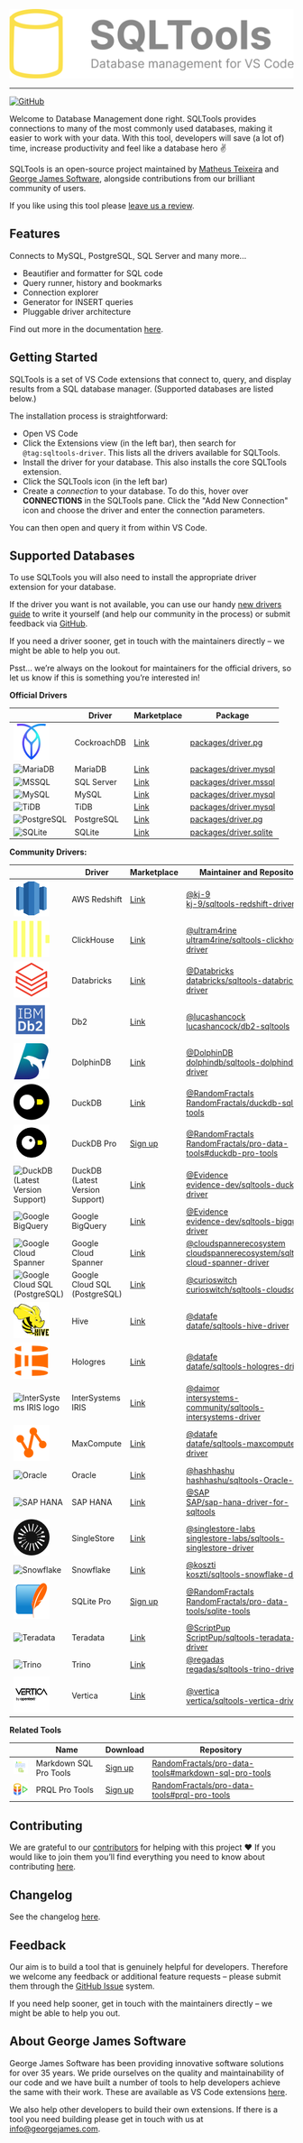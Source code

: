 <!-- HEADER START -->
<p style='text-align: center;'>
  <img src="https://raw.githubusercontent.com/mtxr/vscode-sqltools/dev/static/header-hero.png" />
</p>

<hr />
<!-- HEADER END -->

<p style='text-align: center;'>

[![GitHub](https://img.shields.io/github/license/mtxr/vscode-sqltools?style=for-the-badge)](https://github.com/mtxr/vscode-sqltools/blob/dev/LICENSE.md)

</p>

Welcome to Database Management done right.
SQLTools provides connections to many of the most commonly used databases, making it easier to work with your data. With this tool, developers will save (a lot of) time, increase productivity and feel like a database hero ✌️

SQLTools is an open-source project maintained by [Matheus Teixeira](https://mteixeira.dev/) and [George James Software](https://georgejames.com), alongside contributions from our brilliant community of users.

If you like using this tool please [leave us a review](https://marketplace.visualstudio.com/items?itemName=mtxr.sqltools&ssr=false#review-details).

## Features

Connects to MySQL, PostgreSQL, SQL Server and many more...

- Beautifier and formatter for SQL code
- Query runner, history and bookmarks
- Connection explorer
- Generator for INSERT queries
- Pluggable driver architecture

Find out more in the documentation [here](http://vscode-sqltools.mteixeira.dev/#features).

## Getting Started

SQLTools is a set of VS Code extensions that connect to, query, and display results from a SQL database manager.
(Supported databases are listed below.)

The installation process is straightforward:

- Open VS Code
- Click the Extensions view (in the left bar), then search for `@tag:sqltools-driver`.
  This lists all the drivers available for SQLTools.
- Install the driver for your database. This also installs the core SQLTools extension.
- Click the SQLTools icon (in the left bar)
- Create a _connection_ to your database. To do this, hover over **CONNECTIONS** in the SQLTools pane. Click the "Add New Connection" icon and choose the driver and enter the connection parameters.

You can then open and query it from within VS Code.

## Supported Databases

To use SQLTools you will also need to install the appropriate driver extension for your database.

If the driver you want is not available, you can use our handy [new drivers guide](https://vscode-sqltools.mteixeira.dev/en/contributing/support-new-drivers/) to write it yourself (and help our community in the process) or submit feedback via [GitHub](https://github.com/mtxr/vscode-sqltools/issues).

If you need a driver sooner, get in touch with the maintainers directly – we might be able to help you out.

Psst… we’re always on the lookout for maintainers for the official drivers, so let us know if this is something you’re interested in!

**Official Drivers**

|                                                                                                                           | Driver      | Marketplace                                                                             | Package                                                                                           |
| ------------------------------------------------------------------------------------------------------------------------- | ----------- | --------------------------------------------------------------------------------------- | ------------------------------------------------------------------------------------------------- |
| ![CockroachDB](https://raw.githubusercontent.com/mtxr/vscode-sqltools/dev/packages/driver.pg/icons/cockroach/default.png) | CockroachDB | [Link](https://marketplace.visualstudio.com/items?itemName=mtxr.sqltools-driver-pg)     | [packages/driver.pg](https://github.com/mtxr/vscode-sqltools/tree/dev/packages/driver.pg)         |
| ![MariaDB](https://raw.githubusercontent.com/mtxr/vscode-sqltools/dev/packages/driver.mysql/icons/mariadb/default.png)    | MariaDB     | [Link](https://marketplace.visualstudio.com/items?itemName=mtxr.sqltools-driver-mysql)  | [packages/driver.mysql](https://github.com/mtxr/vscode-sqltools/tree/dev/packages/driver.mysql)   |
| ![MSSQL](https://raw.githubusercontent.com/mtxr/vscode-sqltools/dev/packages/driver.mssql/icons/default.png)              | SQL Server  | [Link](https://marketplace.visualstudio.com/items?itemName=mtxr.sqltools-driver-mssql)  | [packages/driver.mssql](https://github.com/mtxr/vscode-sqltools/tree/dev/packages/driver.mssql)   |
| ![MySQL](https://raw.githubusercontent.com/mtxr/vscode-sqltools/dev/packages/driver.mysql/icons/default.png)              | MySQL       | [Link](https://marketplace.visualstudio.com/items?itemName=mtxr.sqltools-driver-mysql)  | [packages/driver.mysql](https://github.com/mtxr/vscode-sqltools/tree/dev/packages/driver.mysql)   |
| ![TiDB](https://raw.githubusercontent.com/mtxr/vscode-sqltools/dev/packages/driver.mysql/icons/tidb/default.png)          | TiDB        | [Link](https://marketplace.visualstudio.com/items?itemName=mtxr.sqltools-driver-mysql)  | [packages/driver.mysql](https://github.com/mtxr/vscode-sqltools/tree/dev/packages/driver.mysql)   |
| ![PostgreSQL](https://raw.githubusercontent.com/mtxr/vscode-sqltools/dev/packages/driver.pg/icons/pg/default.png)         | PostgreSQL  | [Link](https://marketplace.visualstudio.com/items?itemName=mtxr.sqltools-driver-pg)     | [packages/driver.pg](https://github.com/mtxr/vscode-sqltools/tree/dev/packages/driver.pg)         |
| ![SQLite](https://raw.githubusercontent.com/mtxr/vscode-sqltools/dev/packages/driver.sqlite/icons/default.png)            | SQLite      | [Link](https://marketplace.visualstudio.com/items?itemName=mtxr.sqltools-driver-sqlite) | [packages/driver.sqlite](https://github.com/mtxr/vscode-sqltools/tree/dev/packages/driver.sqlite) |

**Community Drivers:**

|                                                                                                                                           | Driver                          | Marketplace                                                                                                            | Maintainer and Repository                                                                                                                                                                                |
| ----------------------------------------------------------------------------------------------------------------------------------------- | ------------------------------- | ---------------------------------------------------------------------------------------------------------------------- | -------------------------------------------------------------------------------------------------------------------------------------------------------------------------------------------------------- |
| ![AWS Redshift](https://raw.githubusercontent.com/kj-9/sqltools-redshift-driver/main/icons/default.png)                                   | AWS Redshift                    | [Link](https://marketplace.visualstudio.com/items?itemName=kj.sqltools-driver-redshift)                                | [@kj-9](https://github.com/kj-9)<br/> [kj-9/sqltools-redshift-driver](https://github.com/kj-9/sqltools-redshift-driver)                                                                                  |
| ![ClickHouse logo](https://raw.githubusercontent.com/ultram4rine/sqltools-clickhouse-driver/master/icons/default.png)                     | ClickHouse                      | [Link](https://marketplace.visualstudio.com/items?itemName=ultram4rine.sqltools-clickhouse-driver)                     | [@ultram4rine](https://github.com/ultram4rine) <br/> [ultram4rine/sqltools-clickhouse-driver](https://github.com/ultram4rine/sqltools-clickhouse-driver)                                                 |
| ![Databricks](https://raw.githubusercontent.com/databricks/sqltools-databricks-driver/main/icons/default.png)                             | Databricks                      | [Link](https://marketplace.visualstudio.com/items?itemName=databricks.sqltools-databricks-driver)                      | [@Databricks](https://github.com/databricks) <br/> [databricks/sqltools-databricks-driver](https://github.com/databricks/sqltools-databricks-driver)                                                     |
| ![Db2](https://raw.githubusercontent.com/lucashancock/db2-sqltools/master/icons/default.png)                                              | Db2                             | [Link](https://marketplace.visualstudio.com/items?itemName=lucashancock.db2-sqltools)                                  | [@lucashancock](https://github.com/lucashancock) <br/> [lucashancock/db2-sqltools](https://github.com/lucashancock/db2-sqltools)                                                                         |
| ![DolphinDB](https://raw.githubusercontent.com/dolphindb/sqltools-dolphindb-driver/main/icons/default.png)                                | DolphinDB                       | [Link](https://marketplace.visualstudio.com/items?itemName=dolphindb.dolphindb-driver-for-sqltools)                    | [@DolphinDB](https://github.com/dolphindb) <br/> [dolphindb/sqltools-dolphindb-driver](https://github.com/dolphindb/sqltools-dolphindb-driver)                                                           |
| ![DuckDB Sql Tools](https://raw.githubusercontent.com/RandomFractals/duckdb-sql-tools/main/docs/images/duckdb.png)                        | DuckDB                          | [Link](https://marketplace.visualstudio.com/items?itemName=RandomFractalsInc.duckdb-sql-tools)                         | [@RandomFractals](https://github.com/RandomFractals) <br/> [RandomFractals/duckdb-sql-tools](https://github.com/RandomFractals/duckdb-sql-tools)                                                         |
| ![DuckDB Pro Tools](https://raw.githubusercontent.com/RandomFractals/duckdb-sql-tools/main/docs/images/duckdb-pro.png)                    | DuckDB Pro                      | [Sign up](https://github.com/sponsors/RandomFractals/sponsorships?tier_id=18884)                                       | [@RandomFractals](https://github.com/RandomFractals) <br/> [RandomFractals/pro-data-tools#duckdb-pro-tools](https://github.com/RandomFractals/pro-data-tools/blob/main/duckdb-tools.md#duckdb-pro-tools) |
| ![DuckDB (Latest Version Support)](https://raw.githubusercontent.com/evidence-dev/sqltools-duckdb-driver/master/icons/default.png)        | DuckDB (Latest Version Support) | [Link](https://marketplace.visualstudio.com/items?itemName=Evidence.sqltools-duckdb-driver)                            | [@Evidence](https://github.com/evidence-dev/evidence) <br/> [evidence-dev/sqltools-duckdb-driver](https://github.com/evidence-dev/sqltools-duckdb-driver)                                                |
| ![Google BigQuery](https://raw.githubusercontent.com/evidence-dev/sqltools-bigquery-driver/master/icons/default.png)                      | Google BigQuery                 | [Link](https://marketplace.visualstudio.com/items?itemName=Evidence.sqltools-bigquery-driver)                          | [@Evidence](https://github.com/evidence-dev/evidence) <br/> [evidence-dev/sqltools-bigquery-driver](https://github.com/evidence-dev/sqltools-bigquery-driver)                                            |
| ![Google Cloud Spanner](https://raw.githubusercontent.com/cloudspannerecosystem/sqltools-cloud-spanner-driver/main/icons/default.png)     | Google Cloud Spanner            | [Link](https://marketplace.visualstudio.com/items?itemName=google-cloud-spanner-ecosystem.google-cloud-spanner-driver) | [@cloudspannerecosystem](https://github.com/cloudspannerecosystem) <br/> [cloudspannerecosystem/sqltools-cloud-spanner-driver](https://github.com/cloudspannerecosystem/sqltools-cloud-spanner-driver)   |
| ![Google Cloud SQL (PostgreSQL)](https://raw.githubusercontent.com/curioswitch/sqltools-cloudsql-pg/main/icons/pg/default.png)            | Google Cloud SQL (PostgreSQL)   | [Link](https://marketplace.visualstudio.com/items?itemName=curioswitch.sqltools-driver-cloudsql-pg)                    | [@curioswitch](https://github.com/curioswitch) <br/> [curioswitch/sqltools-cloudsql-pg](https://github.com/curioswitch/sqltools-cloudsql-pg)                                                             |
| ![Hive](https://raw.githubusercontent.com/datafe/sqltools-hive-vscode-extension/main/icon-small.png)                                      | Hive                            | [Link](https://marketplace.visualstudio.com/items?itemName=dataworks.sqltools-driver-hive)                             | [@datafe](https://github.com/datafe) <br/> [datafe/sqltools-hive-driver](https://github.com/datafe/sqltools-hive-vscode-extension)                                                                       |
| ![Hologres](https://raw.githubusercontent.com/datafe/sqltools-hologres-vscode-extension/main/icon-small.png)                              | Hologres                        | [Link](https://marketplace.visualstudio.com/items?itemName=dataworks.sqltools-driver-hologres)                         | [@datafe](https://github.com/datafe) <br/> [datafe/sqltools-hologres-driver](https://github.com/datafe/sqltools-hologres-vscode-extension)                                                               |
| ![InterSystems IRIS logo](https://raw.githubusercontent.com/intersystems-community/sqltools-intersystems-driver/master/icons/default.png) | InterSystems IRIS               | [Link](https://marketplace.visualstudio.com/items?itemName=intersystems-community.sqltools-intersystems-driver)        | [@daimor](https://github.com/daimor) <br/> [intersystems-community/sqltools-intersystems-driver](https://github.com/intersystems-community/sqltools-intersystems-driver)                                 |
| ![MaxCompute](https://raw.githubusercontent.com/datafe/sqltools-maxcompute-vscode-extension/main/icon-small.png)                          | MaxCompute                      | [Link](https://marketplace.visualstudio.com/items?itemName=dataworks.sqltools-driver-maxcompute)                       | [@datafe](https://github.com/datafe) <br/> [datafe/sqltools-maxcompute-driver](https://github.com/datafe/sqltools-maxcompute-vscode-extension)                                                           |
| ![Oracle](https://raw.githubusercontent.com/hashhashu/sqltools-Oracle-driver/master/icons/default.png)                                    | Oracle                          | [Link](https://marketplace.visualstudio.com/items?itemName=hurly.sqltools-oracle-driver)                               | [@hashhashu](https://github.com/hashhashu) <br/> [hashhashu/sqltools-Oracle-driver](https://github.com/hashhashu/sqltools-Oracle-driver)                                                                 |
| ![SAP HANA](https://raw.githubusercontent.com/SAP/sap-hana-driver-for-sqltools/master/icons/default.png)                                  | SAP HANA                        | [Link](https://marketplace.visualstudio.com/items?itemName=SAPOSS.sap-hana-driver-for-sqltools)                        | [@SAP](https://github.com/SAP) <br/> [SAP/sap-hana-driver-for-sqltools](https://github.com/SAP/sap-hana-driver-for-sqltools)                                                                             |
| ![SingleStore](https://github.com/singlestore-labs/sqltools-singlestore-driver/blob/main/icons/default.png)                               | SingleStore                     | [Link](https://marketplace.visualstudio.com/items?itemName=singlestore.sqltools-singlestore-driver)                    | [@singlestore-labs](https://github.com/singlestore-labs) <br/> [singlestore-labs/sqltools-singlestore-driver](https://github.com/singlestore-labs/sqltools-singlestore-driver)                           |
| ![Snowflake](https://raw.githubusercontent.com/koszti/sqltools-snowflake-driver/master/icons/default.png)                                 | Snowflake                       | [Link](https://marketplace.visualstudio.com/items?itemName=koszti.snowflake-driver-for-sqltools)                       | [@koszti](https://github.com/koszti) <br/> [koszti/sqltools-snowflake-driver](https://github.com/koszti/sqltools-snowflake-driver)                                                                       |
| ![SQLite Pro Tools](https://raw.githubusercontent.com/RandomFractals/pro-data-tools/main/docs/images/sqlite-pro-tools.png)                | SQLite Pro                      | [Sign up](https://github.com/sponsors/RandomFractals/sponsorships?tier_id=18884)                                       | [@RandomFractals](https://github.com/RandomFractals) <br/> [RandomFractals/pro-data-tools/sqlite-tools](https://github.com/RandomFractals/pro-data-tools/blob/main/sqlite-tools.md)                      |
| ![Teradata](https://raw.githubusercontent.com/scriptpup/sqltools-teradata-driver/master/icons/default.png)                                | Teradata                        | [Link](https://marketplace.visualstudio.com/items?itemName=scriptpup.sqltools-teradata-driver)                         | [@ScriptPup](https://github.com/ScriptPup) <br/> [ScriptPup/sqltools-teradata-driver](https://github.com/ScriptPup/sqltools-teradata-driver)                                                             |
| ![Trino](https://raw.githubusercontent.com/regadas/sqltools-trino-driver/master/icons/default.png)                                        | Trino                           | [Link](https://marketplace.visualstudio.com/items?itemName=regadas.sqltools-trino-driver)                              | [@regadas](https://github.com/regadas) <br/> [regadas/sqltools-trino-driver](https://github.com/regadas/sqltools-trino-driver)                                                                           |
| ![Vertica](https://raw.githubusercontent.com/vertica/sqltools-vertica-driver/main/vertica-logo-small.png)                                 | Vertica                         | [Link](https://marketplace.visualstudio.com/items?itemName=vertica-official.sqltools-vertica-driver)                   | [@vertica](https://github.com/vertica) <br/> [vertica/sqltools-vertica-driver](https://github.com/vertica/sqltools-vertica-driver)                                                                       |

**Related Tools**

|                                                                                                                                    | Name                   | Download                                                                          | Repository                                                                                                                      |
| ---------------------------------------------------------------------------------------------------------------------------------- | ---------------------- | --------------------------------------------------------------------------------- | ------------------------------------------------------------------------------------------------------------------------------- |
| ![Markdown SQL Pro Tools](https://raw.githubusercontent.com/RandomFractals/pro-data-tools/main/docs/images/markdown-sql-tools.png) | Markdown SQL Pro Tools | [Sign up](https://github.com/sponsors/RandomFractals/sponsorships?tier_id=295482) | [RandomFractals/pro-data-tools#markdown-sql-pro-tools](https://github.com/RandomFractals/pro-data-tools#markdown-sql-pro-tools) |
| ![PRQL Pro Tools](https://raw.githubusercontent.com/RandomFractals/pro-data-tools/main/docs/images/prql-pro-tools.png)             | PRQL Pro Tools         | [Sign up](https://github.com/sponsors/RandomFractals/sponsorships?tier_id=18884)  | [RandomFractals/pro-data-tools#prql-pro-tools](https://github.com/RandomFractals/pro-data-tools#prql-pro-tools)                 |

## Contributing

We are grateful to our [contributors](https://github.com/mtxr/vscode-sqltools/graphs/contributors) for helping with this project ❤️ If you would like to join them you’ll find everything you need to know about contributing [here](https://vscode-sqltools.mteixeira.dev/contributing).

## Changelog

See the changelog [here](https://vscode-sqltools.mteixeira.dev/changelog).

## Feedback

Our aim is to build a tool that is genuinely helpful for developers. Therefore we welcome any feedback or additional feature requests – please submit them through the [GitHub Issue](https://github.com/mtxr/vscode-sqltools/issues) system.

If you need help sooner, get in touch with the maintainers directly – we might be able to help you out.

## About George James Software

George James Software has been providing innovative software solutions for over 35 years. We pride ourselves on the quality and maintainability of our code and we have built a number of tools to help developers achieve the same with their work. These are available as VS Code extensions [here](https://marketplace.visualstudio.com/publishers/georgejames).

We also help other developers to build their own extensions. If there is a tool you need building please get in touch with us at [info@georgejames.com](mailto:info@georgejames.com).

